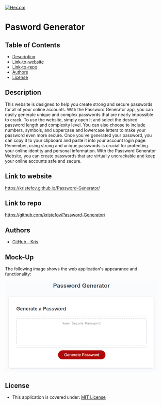 
[![Hex.pm](https://img.shields.io/badge/license%20-mit-blue?style=for-the-badge&logo=appveyor)](https://choosealicense.com/licenses/mit)

# Pasword Generator

## Table of Contents

* [Description](#description)
* [Link-to-website](#link-to-website)
* [Link-to-repo](#link-to-repo)
* [Authors](#authors)
* [License](#license)


## Description
This website is designed to help you create strong and secure passwords for all of your online accounts. 
With the Password Generator app, you can easily generate unique and complex passwords that are nearly impossible to crack.
To use the website, simply open it and select the desired password length and complexity level. 
You can also choose to include numbers, symbols, and uppercase and lowercase letters to make your password even more secure.
Once you've generated your password, you can copy it to your clipboard and paste it into your account login page. 
Remember, using strong and unique passwords is crucial for protecting your online identity and personal information. 
With the Password Generator Website, you can create passwords that are virtually uncrackable and keep your online accounts safe and secure.

## Link to website

https://kristefov.github.io/Password-Generator/

## Link to repo

https://github.com/kristefov/Password-Generator/

## Authors

- [GitHub - Kris](https://github.com/kristefov)



## Mock-Up

The following image shows the web application's appearance and functionality:

![The Password Generator application displays a red button to "Generate Password".](./assets/images/03-javascript-homework-demo.png)

## License

- This application is covered under: [MIT License](https://choosealicense.com/licenses/mit)

